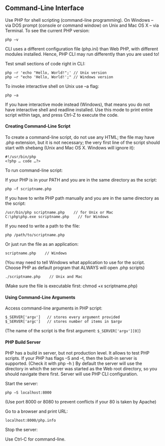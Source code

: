 ## Command-Line Interface
Use PHP for shell scripting (command-line programming). On Windows – via DOS prompt (console or command window) on Unix and Mac OS X – via Terminal.
To see the current PHP version:
```
php –v
```
CLI uses a different configuration file (php.ini) than Web PHP, with different modules installed. Hence, PHP CLI may run differently than you are used to!

Test small sections of code right in CLI:
```
php –r 'echo "Hello, World!";' // Unix version
php –r "echo 'Hello, World!';" // Windows version
```
To invoke interactive shell on Unix use –a flag:
```
php –a
```
If you have interactive mode instead (Windows), that means you do not have interactive shell and readline installed. Use this mode to print entire script within <?php and ?> tags, and press Ctrl-Z to execute the code.

#### Creating Command-Line Script
To create a command-line script, do not use any HTML; the file may have .php extension, but it is not necessary; the very first line of the script should start with shebang (Unix and Mac OS X. Windows will ignore it):
```
#!/usr/bin/php
<?php … code …?>
```
To run command-line script:

If your PHP is in your PATH and you are in the same directory as the script:
```
php –f scriptname.php
```
If you have to write PHP path manually and you are in the same directory as the script:
```
/usr/bin/php scriptname.php    // for Unix or Mac
C:\php\php.exe scriptname.php    // for Windows 
```
If you need to write a path to the file:
```
php /path/to/scriptname.php
```
Or just run the file as an application:
```
scriptname.php    // Windows
```
(You may need to tell Windows what application to use for the script. Choose PHP as default program that ALWAYS will open .php scripts)
```
./scriptname.php    // Unix and Mac
```
(Make sure the file is executable first: chmod +x scriptname.php)

#### Using Command-Line Arguments
Access command-line arguments in PHP script:
```
$_SERVER['argv']   // stores every argument provided
$_SERVER['argc']   // stores number of items in $argv
```
(The name of the script is the first argument: ```$_SERVER['argv'][0]```)

#### PHP Build Server
PHP has a build in server, but not production level. It allows to test PHP scripts.
If your PHP has flags –S and –t, then the built-in server is supported. (Check it with php –h )
By default the server will use the directory in which the server was started as the Web root directory, so you should navigate there first. Server will use PHP CLI configuration.

Start the server:
```
php –S localhost:8000
```
(Use port 8000 or 8080 to prevent conflicts if your 80 is taken by Apache)

Go to a browser and print URL:
```
localhost:8000/php.info
```
Stop the server:

Use Ctrl-C for command-line.
